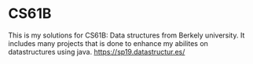 # CS61B
This is my solutions for CS61B: Data structures from Berkely university. It includes many projects that is done to enhance my abilites on datastructures using java.
https://sp19.datastructur.es/
